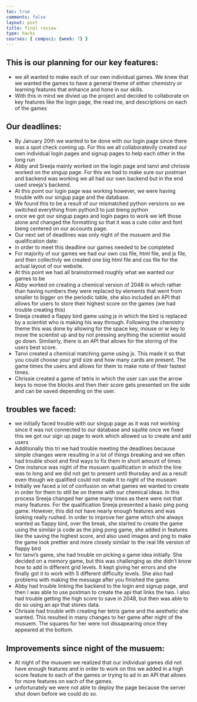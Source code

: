 ```yaml
---
toc: true
comments: false
layout: post
title: final review
type: hacks
courses: { compsci: {week: 7} }
---
```

## This is our planning for our key features:
- we all wanted to make each of our own individual games. We knew that we wanted the games to have a general theme of either chemistry or learning features that enhance and hone in our skills. 
- With this in mind we divied up the project and decided to collaborate on key features like the login page, the read me, and descriptions on each of the games


## Our deadlines:
- By January 20th we wanted to be done with our login page since there was a spot check coming up. For this we all collaboratevily created our own individual login pages and signup pages to help each other in the long run
- Abby and Sreeja mainly worked on the login page and tanvi and chrissie worked on the singup page. For this we had to make sure our postman and backend was working we all had our own backend but in the end used sreeja's backend. 
- At this point our login page was working however, we were having trouble with our singup page and the database.
- We found this to be a result of our mismatched python versions so we switched everything from python3 to just bieng python
- once we got our singup pages and login pages to work we left those alone and changed the formatting so that it was a cute color and font bieng centered on our accounts page. 
- Our next set of deadlines was only night of the musuem and the qualification date:
- in order to meet this deadline our games needed to be completed
- For majority of our games we had our own css file, html file, and js file, and then collectivly we created one big html file and css file for the actual layout of our website. 
- At this point we had all brainstormed roughly what we wanted our games to be
- Abby worked on creating a chemical version of 2048 in which rather than having numbers they were replaced by elements that went from smaller to bigger on the periodic table, she also included an API that allows for users to store their highest score on the games (we had trouble creating this)
- Sreeja created a flappy bird game using js in which the bird is replaced by a scientist who is making his way through. Following the chemistry theme this was done by allowing for the space key, mouse or w key to move the scientist up and by not pressing anything the scientist would go down. Similairly, there is an API that allows for the storing of the users best score.
- Tanvi created a chemical matching game using js. This made it so that you could choose your grid size and how many cards are present. The game times the users and allows for them to make note of their fastest times.
- Chrissie created a game of tetris in which the user can use the arrow keys to move the blocks and then their score gets presented on the side and can be saved depending on the user.

## troubles we faced:
- we initially faced trouble with our singup page as it was not working since it was not connected to our database and squlite once we fixed this we got our sign up page to work which allowed us to create and add users
- Additionally this tri we had trouble meeting the deadlines because simple changes were resulting in a lot of things breaking and we often had trouble shoot and find ways to fix them in short amount of times
- One instance was night of the musuem qualification in which the line was to long and we did not get to present until thursday and as a result even though we qualified could not make it to night of the museam
- Initially we faced a lot of confusion on what games we wanted to create in order for them to still be on theme with our chemical ideas. In this process Sreeja changed her game many times as there were not that many features. For the qualification Sreeja presented a basic ping pong game. However, this did not have nearly enough features and was looking really rushed. In order to improve her game which she always wanted as flappy bird, over the break, she started to create the game using the similair js code as the ping pong game, she added in features like the saving the highest score, and also used images and png to make the game look prettier and more closely similair to the real life version of flappy bird
- for tanvi’s game, she had trouble on picking a game idea initially. She decided on a memory game, but this was challenging as she didn’t know how to add in different grid levels. It kept giving her errors and she finally got it to work with 5 different difficulty levels. She also had problems with making the message after you finished the game.
- Abby had trouble linking the backend to the login and signup page, and then I was able to use postman to create the api that links the two. I also had trouble getting the high score to save in 2048, but then was able to do so using an api that stores data.
- Chrissie had trouble with creating her tetris game and the aesthetic she wanted. This resulted in many changes to her game after night of the musuem. The squares for her were not dissapearing once they appeared at the bottom.
## Improvements since night of the musuem:
- At night of the musuem we realized that our individual games did not have enough features and in order to work on this we added in a high score feature to each of the games or trying to ad in an API that allows for more features on each of the games.
- unfortunately we were not able to deploy the page because the server shut down before we could do so.
